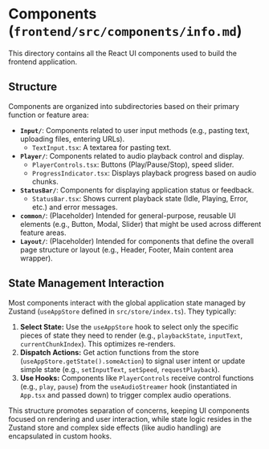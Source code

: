 # Components (`frontend/src/components/info.md`)

This directory contains all the React UI components used to build the frontend application.

## Structure

Components are organized into subdirectories based on their primary function or feature area:

*   **`Input/`**: Components related to user input methods (e.g., pasting text, uploading files, entering URLs).
    *   `TextInput.tsx`: A textarea for pasting text.
*   **`Player/`**: Components related to audio playback control and display.
    *   `PlayerControls.tsx`: Buttons (Play/Pause/Stop), speed slider.
    *   `ProgressIndicator.tsx`: Displays playback progress based on audio chunks.
*   **`StatusBar/`**: Components for displaying application status or feedback.
    *   `StatusBar.tsx`: Shows current playback state (Idle, Playing, Error, etc.) and error messages.
*   **`common/`**: (Placeholder) Intended for general-purpose, reusable UI elements (e.g., Button, Modal, Slider) that might be used across different feature areas.
*   **`Layout/`**: (Placeholder) Intended for components that define the overall page structure or layout (e.g., Header, Footer, Main content area wrapper).

## State Management Interaction

Most components interact with the global application state managed by Zustand (`useAppStore` defined in `src/store/index.ts`). They typically:

1.  **Select State:** Use the `useAppStore` hook to select only the specific pieces of state they need to render (e.g., `playbackState`, `inputText`, `currentChunkIndex`). This optimizes re-renders.
2.  **Dispatch Actions:** Get action functions from the store (`useAppStore.getState().someAction`) to signal user intent or update simple state (e.g., `setInputText`, `setSpeed`, `requestPlayback`).
3.  **Use Hooks:** Components like `PlayerControls` receive control functions (e.g., `play`, `pause`) from the `useAudioStreamer` hook (instantiated in `App.tsx` and passed down) to trigger complex audio operations.

This structure promotes separation of concerns, keeping UI components focused on rendering and user interaction, while state logic resides in the Zustand store and complex side effects (like audio handling) are encapsulated in custom hooks.
